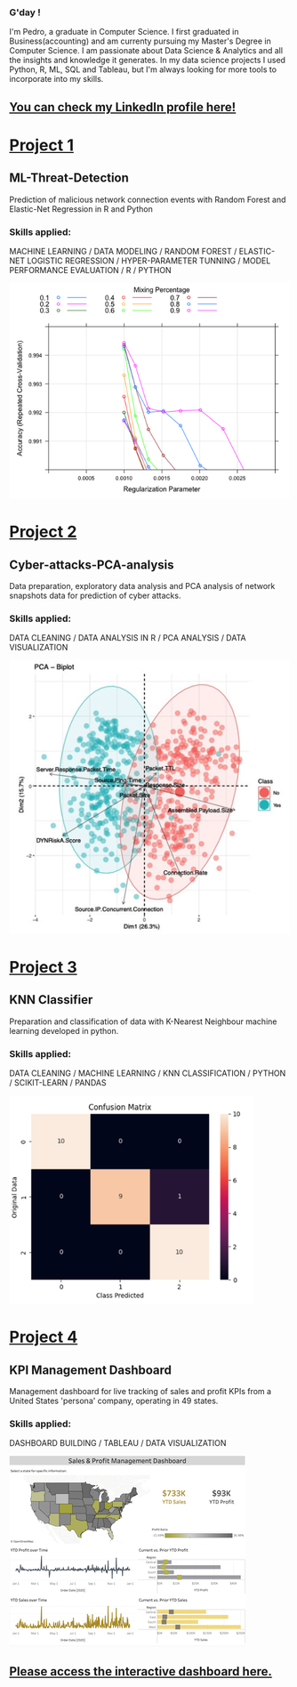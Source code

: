 ### G'day !


I'm Pedro, a graduate in Computer Science. I first graduated in Business(accounting) and am currenty pursuing my Master's Degree in Computer Science. I am passionate about Data Science & Analytics and all the insights and knowledge it generates. In my data science projects I used Python, R, ML, SQL and Tableau, but I'm always looking for more tools to incorporate into my skills.  

## [You can check my LinkedIn profile here!](https://www.linkedin.com/in/vasconcelos-pedro/)




# [Project 1](https://github.com/pedro-vasconcelos-costa/ML-Threat-Detection)
## ML-Threat-Detection

Prediction of malicious network connection events with Random Forest and Elastic-Net Regression in R and Python
### Skills applied:
MACHINE LEARNING / DATA MODELING / RANDOM FOREST / ELASTIC-NET LOGISTIC REGRESSION / HYPER-PARAMETER TUNNING / MODEL PERFORMANCE EVALUATION / R / PYTHON 

![image](images/img_%20elaN%20cv%20plot.png)







# [Project 2](https://github.com/pedro-vasconcelos-costa/Cyber-attacks-PCA-analysis)
## Cyber-attacks-PCA-analysis

Data preparation, exploratory data analysis and PCA analysis of network snapshots data for prediction of cyber attacks.
### Skills applied:
DATA CLEANING / DATA ANALYSIS IN R / PCA ANALYSIS / DATA VISUALIZATION

![image](images/img_%20pca%20biplot.png)







# [Project 3](https://github.com/pedro-vasconcelos-costa/KNN-Classifier)
## KNN Classifier

Preparation and classification of data with K-Nearest Neighbour machine learning developed in python.
### Skills applied:
DATA CLEANING / MACHINE LEARNING / KNN CLASSIFICATION / PYTHON / SCIKIT-LEARN / PANDAS

![image](images/img_%20k5%20test%200.2.png)







# [Project 4](https://github.com/pedro-vasconcelos-costa/TABLEAU-Management-KPI-dashboard)
## KPI Management Dashboard

Management dashboard for live tracking of sales and profit KPIs from a United States 'persona' company, operating in 49 states.
### Skills applied:
DASHBOARD BUILDING / TABLEAU / DATA VISUALIZATION

![image](images/img_%20dashboard2.png)



## [Please access the interactive dashboard here.](https://public.tableau.com/app/profile/pedro.henrique.franca.de.vasconcelos.costa)










